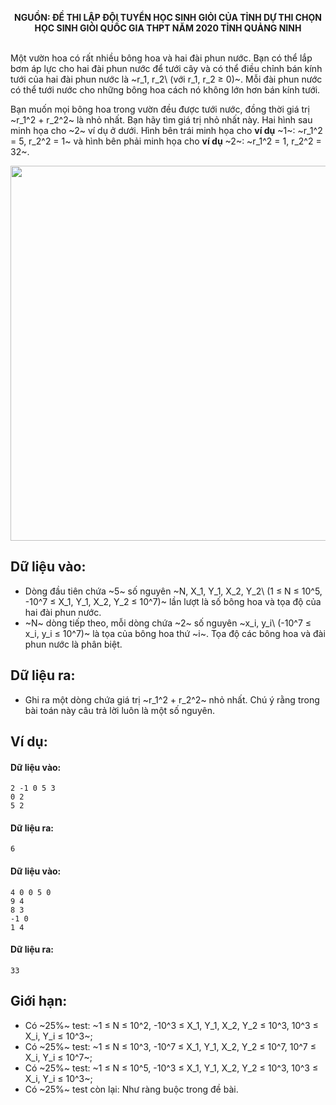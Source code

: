**<center>NGUỒN: ĐỀ THI LẬP ĐỘI TUYỂN HỌC SINH GIỎI CỦA TỈNH DỰ THI CHỌN HỌC SINH GIỎI QUỐC GIA THPT NĂM 2020 TỈNH QUẢNG NINH</center>**
<br>

Một vườn hoa có rất nhiều bông hoa và hai đài phun nước. Bạn có thể lắp bơm áp lực cho hai đài phun nước để tưới cây và có thể điều chỉnh bán kính tưới của hai đài phun nước là ~r_1, r_2\ (với r_1, r_2 ≥ 0)~. Mỗi đài phun nước có thể tưới nước cho những bông hoa cách nó không lớn hơn bán kính tưới.

Bạn muốn mọi bông hoa trong vườn đều được tưới nước, đồng thời giá trị ~r_1^2 + r_2^2~ là nhỏ nhất. Bạn hãy tìm giá trị nhỏ nhất này.
Hai hình sau minh họa cho ~2~ ví dụ ở dưới. Hình bên trái minh họa cho **ví dụ** ~1~: ~r_1^2 = 5, r_2^2 = 1~ và hình bên phải minh họa cho **ví dụ** ~2~: ~r_1^2 = 1, r_2^2 = 32~.
<center><img src="/images/problems/1083/fountain.svg" width=600px></center>

## Dữ liệu vào:
- Dòng đầu tiên chứa ~5~ số nguyên ~N, X_1, Y_1, X_2, Y_2\ (1 ≤ N ≤ 10^5, -10^7 ≤ X_1, Y_1, X_2, Y_2 ≤ 10^7)~ lần lượt là số bông hoa và tọa độ của hai đài phun nước. 
- ~N~ dòng tiếp theo, mỗi dòng chứa ~2~ số nguyên ~x_i, y_i\ (-10^7 ≤ x_i, y_i ≤ 10^7)~ là tọa của bông hoa thứ ~i~. Tọa độ các bông hoa và đài phun nước là phân biệt.

## Dữ liệu ra:
- Ghi ra một dòng chứa giá trị ~r_1^2 + r_2^2~ nhỏ nhất. Chú ý rằng trong bài toán này câu trả lời luôn là một số nguyên.

## Ví dụ:
#### Dữ liệu vào:
```
2 -1 0 5 3
0 2
5 2
```

#### Dữ liệu ra:
```
6
```

#### Dữ liệu vào:
```
4 0 0 5 0
9 4
8 3
-1 0
1 4
```

#### Dữ liệu ra:
```
33
```

## Giới hạn:
- Có ~25\%~ test: ~1 ≤ N ≤ 10^2, -10^3 ≤ X_1, Y_1, X_2, Y_2 ≤ 10^3, 10^3 ≤ X_i, Y_i ≤ 10^3~;
- Có ~25\%~ test: ~1 ≤ N ≤ 10^3, -10^7 ≤ X_1, Y_1, X_2, Y_2 ≤ 10^7, 10^7 ≤ X_i, Y_i ≤ 10^7~;
- Có ~25\%~ test: ~1 ≤ N ≤ 10^5, -10^3 ≤ X_1, Y_1, X_2, Y_2 ≤ 10^3, 10^3 ≤ X_i, Y_i ≤ 10^3~;
- Có ~25\%~ test còn lại: Như ràng buộc trong đề bài.